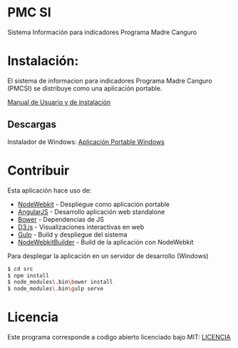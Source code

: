 # PMC SI

Sistema Información para indicadores Programa Madre Canguro


# Instalación:
El sistema de informacion para indicadores Programa Madre Canguro (PMCSI) se distribuye como una aplicación portable.

[Manual de Usuario y de instalación](https://github.com/anuzk13/PMC_SI/raw/master/Guia%20Usuario%20e%20Instalaci%C3%B3n%20PMC%20SI.pdf)

## Descargas 
Instalador de Windows:
[Aplicación Portable Windows](https://drive.google.com/open?id=0B-UFYDHdcO3HdkxTRU5wOTJqd2c)

# Contribuir

Esta aplicación hace uso de:

* [NodeWebkit](https://nwjs.io/) - Despliegue como aplicación portable
* [AngularJS](https://angularjs.org/) - Desarrollo aplicación web standalone
* [Bower](https://bower.io/) - Dependencias de JS
* [D3.js](https://d3js.org/) - Visualizaciones interactivas en web
* [Gulp](http://gulpjs.com/) - Build y despliegue del sistema
* [NodeWebkitBuilder](https://www.npmjs.com/package/node-webkit-builder) - Build de la aplicación con NodeWebkit

Para desplegar la aplicación en un servidor de desarrollo (Windows)

```sh
$ cd src
$ npm install
$ node_modules\.bin\bower install 
$ node_modules\.bin\gulp serve
```

# Licencia 

Este programa corresponde a codigo abierto licenciado bajo MIT:
[LICENCIA](https://raw.githubusercontent.com/anuzk13/PMC_SI/master/LICENSE)
